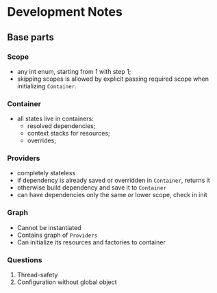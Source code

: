# Development Notes
## Base parts
### Scope
- any int enum, starting from 1 with step 1;
- skipping scopes is allowed by explicit passing required scope when initializing `Container`.

### Container
- all states live in containers:
  - resolved dependencies;
  - context stacks for resources;
  - overrides;

### Providers
- completely stateless
- if dependency is already saved or overridden in `Container`, returns it
- otherwise build dependency and save it to `Container`
- can have dependencies only the same or lower scope, check in init

### Graph
- Cannot be instantiated
- Contains graph of `Providers`
- Can initialize its resources and factories to container

### Questions
1. Thread-safety
2. Configuration without global object
